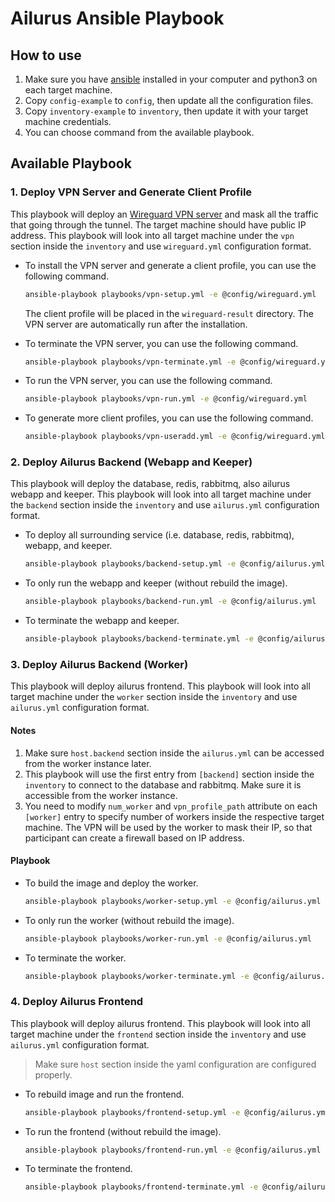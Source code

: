 # Ailurus Ansible Playbook

## How to use
1. Make sure you have [ansible](https://docs.ansible.com/ansible/latest/installation_guide/intro_installation.html) installed in your computer and python3 on each target machine.
2. Copy `config-example` to `config`, then update all the configuration files.
3. Copy `inventory-example` to `inventory`, then update it with your target machine credentials.
4. You can choose command from the available playbook.

## Available Playbook
### 1. Deploy VPN Server and Generate Client Profile
This playbook will deploy an [Wireguard VPN server](https://www.wireguard.com/) and mask all the traffic that going through the tunnel. The target machine should have public IP address. This playbook will look into all target machine under the `vpn` section inside the `inventory` and use `wireguard.yml` configuration format.

- To install the VPN server and generate a client profile, you can use the following command.
    ```bash
    ansible-playbook playbooks/vpn-setup.yml -e @config/wireguard.yml
    ```

    The client profile will be placed in the `wireguard-result` directory. The VPN server are automatically run after the installation.

- To terminate the VPN server, you can use the following command.
    ```bash
    ansible-playbook playbooks/vpn-terminate.yml -e @config/wireguard.yml
    ```

- To run the VPN server, you can use the following command.
    ```bash
    ansible-playbook playbooks/vpn-run.yml -e @config/wireguard.yml
    ```

- To generate more client profiles, you can use the following command.
    ```bash
    ansible-playbook playbooks/vpn-useradd.yml -e @config/wireguard.yml
    ```

### 2. Deploy Ailurus Backend (Webapp and Keeper)
This playbook will deploy the database, redis, rabbitmq, also ailurus webapp and keeper. This playbook will look into all target machine under the `backend` section inside the `inventory` and use `ailurus.yml` configuration format.

- To deploy all surrounding service (i.e. database, redis, rabbitmq), webapp, and keeper.
    ```bash
    ansible-playbook playbooks/backend-setup.yml -e @config/ailurus.yml
    ```

- To only run the webapp and keeper (without rebuild the image).
    ```bash
    ansible-playbook playbooks/backend-run.yml -e @config/ailurus.yml
    ```

- To terminate the webapp and keeper.
    ```bash
    ansible-playbook playbooks/backend-terminate.yml -e @config/ailurus.yml
    ```

### 3. Deploy Ailurus Backend (Worker)
This playbook will deploy ailurus frontend. This playbook will look into all target machine under the `worker` section inside the `inventory` and use `ailurus.yml` configuration format.

#### Notes
1. Make sure `host.backend` section inside the `ailurus.yml` can be accessed from the worker instance later.
2. This playbook will use the first entry from `[backend]` section inside the `inventory` to connect to the database and rabbitmq. Make sure it is accessible from the worker instance.
3. You need to modify `num_worker` and `vpn_profile_path` attribute on each `[worker]` entry to specify number of workers inside the respective target machine. The VPN will be used by the worker to mask their IP, so that participant can create a firewall based on IP address.

#### Playbook

- To build the image and deploy the worker.
    ```bash
    ansible-playbook playbooks/worker-setup.yml -e @config/ailurus.yml
    ```

- To only run the worker (without rebuild the image).
    ```bash
    ansible-playbook playbooks/worker-run.yml -e @config/ailurus.yml
    ```

- To terminate the worker.
    ```bash
    ansible-playbook playbooks/worker-terminate.yml -e @config/ailurus.yml
    ```

### 4. Deploy Ailurus Frontend
This playbook will deploy ailurus frontend. This playbook will look into all target machine under the `frontend` section inside the `inventory` and use `ailurus.yml` configuration format.

> Make sure `host` section inside the yaml configuration are configured properly.

- To rebuild image and run the frontend.
    ```bash
    ansible-playbook playbooks/frontend-setup.yml -e @config/ailurus.yml
    ```

- To run the frontend (without rebuild the image).
    ```bash
    ansible-playbook playbooks/frontend-run.yml -e @config/ailurus.yml
    ```

- To terminate the frontend.
    ```bash
    ansible-playbook playbooks/frontend-terminate.yml -e @config/ailurus.yml
    ```